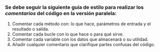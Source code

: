 ### Se debe seguir la siguiente guía de estilo para realizar los *comentarios* del código en la versión paralela:

1. Comentar cada método con: lo que hace, parámetros de entrada y el resultado o salida.
2. Comentar cada bucle con lo que hace o para qué sirve.
3. Comentar cada variable con los datos que almacenará o su utilidad.
4. Añadir cualquier comentario que clarifique partes confusas del código.
